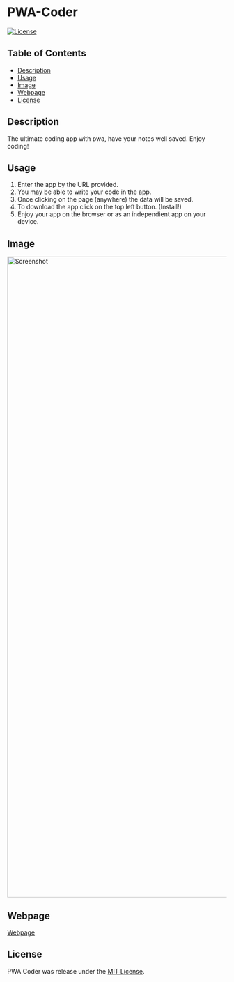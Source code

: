 # PWA-Coder

[![License](https://img.shields.io/badge/License-MIT-blue.svg)](https://opensource.org/licenses/MIT)

## Table of Contents

- [Description](#description)
- [Usage](#usage)
- [Image](#image)
- [Webpage](#webpage)
- [License](#license)

## Description

The ultimate coding app with pwa, have your notes well saved. Enjoy coding! 

## Usage

1. Enter the app by the URL provided.
2. You may be able to write your code in the app.
3. Once clicking on the page (anywhere) the data will be saved.
4. To download the app click on the top left button. (Install!)
5. Enjoy your app on the browser or as an independient app on your device.

## Image 

<img width="1470" alt="Screenshot" src="https://github.com/jonathanlunabiom/PWA-Coder/assets/134171773/489410a1-be2a-4ec3-8e65-72c0323dd092">

## Webpage

[Webpage](https://pwa-coder-90c200fb7204.herokuapp.com)

## License

PWA Coder was release under the [MIT License](https://opensource.org/licenses/MIT).
